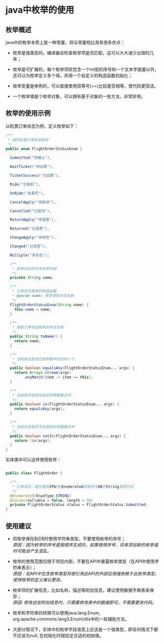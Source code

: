 # java中枚举的使用

## 枚举概述

java中的枚举本质上是一种常量，但与常量相比具有很多优点：

- 枚举是强类型的，编译器会检查枚举项是否匹配，这可以大大减少出错的几率；

- 枚举是可扩展的，每个枚举项除包含一个int型的序号和一个文本字面量以外，还可以为枚举定义多个域，并用一个自定义的构造函数初始化；

- 枚举变量是单例的，可以直接使用双等号(==)比较是否相等，使代码更简洁。

- 一个枚举值是个枚举对象，可以拥有基于对象的一些方法，非常好用。

## 枚举的使用示例

以机票订单状态为例，定义枚举如下：

```java
/**
 * 国内机票订单状态枚举
 */
public enum FlightOrderStatusEnum {

  Submitted("待确认"),

  WaitTicket("待出票"),

  TicketSuccess("已出票"),

  Ride("已乘机"),

  UnRide("未乘机"),

  CancelApply("待取消"),

  Cancelled("已取消"),

  ReturnApply("待退票"),

  Returned("已退票"),

  ChangeApply("待改签"),

  Changed("已改签"),

  Multiple("多状态");

  /**
   * 枚举对应的中文名称字段
   */
  private String name;

  /**
   * 订单状态枚举的构造函数
   * @param name: 枚举项的中文名称
   */
  FlightOrderStatusEnum(String name) {
    this.name = name;
  }

  /**
   * 获取订单状态枚举的中文名称
   */
  public String toName() {
    return name;
  }

  /**
   * 当前状态是否匹配参数中的任何一个
   */
  public boolean equalsAny(FlightOrderStatusEnum... args) {
    return Arrays.stream(args)
        .anyMatch(item -> item == this);
  }

  /**
   * 当前状态是否在给定的参数集合中
   */
  public boolean in(FlightOrderStatusEnum... args) {
    return equalsAny(args);
  }

  /**
   * 当前状态是否不在给定的参数集合中
   */
  public boolean notIn(FlightOrderStatusEnum... args) {
    return !in(args);
  }
}

```

实体类中可以这样使用枚举：

```java

public class FlightOrder {

  /**
   * 订单状态：建议使用JPA的@Enumerated将枚举与DB的String类型对应
   */
  @Enumerated(EnumType.STRING)
  @Column(nullable = false, length = 30)
  private FlightOrderStatus status = FlightOrderStatus.Submitted;
}
```

## 使用建议

- 将枚举保存到DB时使用字符串类型，不要使用枚举的序号；  
  *原因：因为枚举的序号是按顺序生成的，如果使用序号，将来添加新的枚举值时可能会产生混乱。*

- 枚举的使用范围仅限于项目内部，不要在API中暴露枚举类型（在API中使用字符串表示）；  
  *原因：在API中包含枚举类型将使引用此API的外部应用强依赖于此枚举类型，使得枚举的定义难以更改。*

- 枚举项的扩展信息，比如名称，描述等附加信息，建议使用数据字典表来保存；  
  *原因: 修改这些附加信息时，只需要修改表中的数据即可，不需要更改代码。*

- 枚举和字符串的转换可以使用java.lang.Enum,  org.apache.commons.lang3.EnumUtils中的一些辅助方法。

- 大部分情况下，实体中的枚举字段语意上应该是一个值类型，即任何情况下都不应该为null, 在初始化时就给定合适的初始值。
